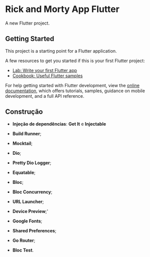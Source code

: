 # Rick and Morty App Flutter

A new Flutter project.

## Getting Started

This project is a starting point for a Flutter application.

A few resources to get you started if this is your first Flutter project:

- [Lab: Write your first Flutter app](https://docs.flutter.dev/get-started/codelab)
- [Cookbook: Useful Flutter samples](https://docs.flutter.dev/cookbook)

For help getting started with Flutter development, view the
[online documentation](https://docs.flutter.dev/), which offers tutorials,
samples, guidance on mobile development, and a full API reference.


## Construção

* **Injeção de dependências**: **Get It** e **Injectable**

* **Build Runner**;

* **Mocktail**;

* **Dio**;

* **Pretty Dio Logger**;

* **Equatable**;

* **Bloc**;

* **Bloc Concurrency**;

* **URL Launcher**;

* **Device Preview**;'

* **Google Fonts**;

* **Shared Preferences**;

* **Go Router**;

* **Bloc Test**.

